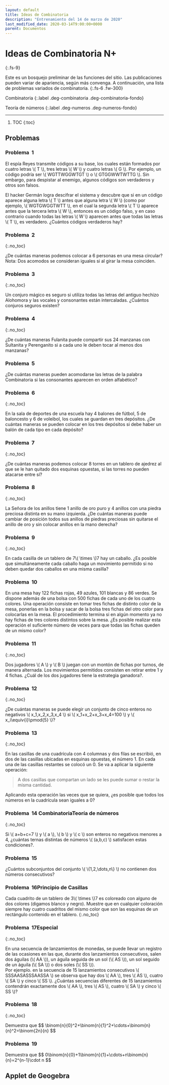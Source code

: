 ```yaml
---
layout: default
title: Ideas de Combinatoria
description: "Entrenamiento del 14 de marzo de 2020"
last_modified_date: 2020-03-14T9:00:00+0000
parent: Documentos
---
```


# Ideas de&nbsp;<span class="deg-sitio deg-sitio-texto">Combinatoria</span>&nbsp;N+<i class="jpa-all-default-rel-face_with_magnifying_glass jpa-2em"></i>
{:.fs-9}

Este es un bosquejo preliminar de las funciones del sitio. Las publicaciones pueden variar de apariencia, según más convenga. A continuación, una lista de problemas variados de combinatoria.
{:.fs-6 .fw-300}

Combinatoria
{:.label .deg-combinatoria .deg-combinatoria-fondo}

Teoría de números
{:.label .deg-numeros .deg-numeros-fondo}

---
1. TOC
{:toc}

## <span class="deg-sitio deg-sitio-texto">Problemas</span>

### Problema &nbsp;<span class="deg-sitio deg-sitio-texto">1</span>
 El espía Reyes transmite códigos a su base, los cuales están formados por cuatro letras \\( T \\), tres letras \\( W \\) y cuatro letras \\( G \\). Por ejemplo, un código podría ser \\( WGTTWGGWTGT \\) o \\( GTGGWWTWTTG \\). Sin embargo, para despistar al enemigo, algunos códigos son verdaderos y otros son falsos.
    
El hacker Germán logra descifrar el sistema y descubre que si en un código aparece alguna letra \\( T \\) antes que alguna letra \\( W \\) (como por ejemplo, \\( WGTGWGGTWTT \\), en el cual la segunda letra \\( T \\) aparece antes que la tercera letra \\( W \\), entonces es un código falso, y en caso contrario cuando todas las letras \\( W \\) aparecen antes que todas las letras \\( T \\), es verdadero. ¿Cuántos códigos verdaderos hay?

### Problema &nbsp;<span class="deg-sitio deg-sitio-texto">2</span>
{:.no_toc}

¿De cuántas maneras podemos colocar a 6 personas en una mesa circular? Nota: Dos acomodos se consideran iguales si al girar la mesa coinciden.

### Problema &nbsp;<span class="deg-sitio deg-sitio-texto">3</span>
{:.no_toc}

Un conjuro mágico es <span class="deg-sitio deg-sitio-texto">seguro</span> si utiliza todas las letras del antiguo hechizo <span class="deg-sitio deg-sitio-texto">Alohomora</span> y las vocales y consonantes están intercaladas. ¿Cuántos conjuros <span class="deg-sitio deg-sitio-texto">seguros</span> existen?

### Problema &nbsp;<span class="deg-sitio deg-sitio-texto">4</span>
{:.no_toc}

¿De cuántas maneras <span class="deg-sitio deg-sitio-texto">Fulanita</span> puede compartir sus 24 manzanas con <span class="deg-sitio deg-sitio-texto">Sultanita</span> y <span class="deg-sitio deg-sitio-texto">Perenganito</span> si a cada uno le deben tocar al menos dos manzanas?

### Problema &nbsp;<span class="deg-sitio deg-sitio-texto">5</span>

¿De cuántas maneras pueden acomodarse las letras de la palabra <span class="deg-sitio deg-sitio-texto">Combinatoria</span> si las consonantes aparecen en orden alfabético?

### Problema &nbsp;<span class="deg-sitio deg-sitio-texto">6</span>
{:.no_toc}

En la sala de deportes de una escuela hay 4 balones de fútbol, 5 de baloncesto y 6 de voleibol, los cuales se guardan en tres depósitos. ¿De cuántas maneras se pueden colocar en los tres depósitos si debe haber un balón de cada tipo en cada depósito?

### Problema &nbsp;<span class="deg-sitio deg-sitio-texto">7</span>
{:.no_toc}

¿De cuántas maneras podemos colocar 8 torres en un tablero de ajedrez al que se le han quitado dos esquinas opuestas, si las torres no pueden atacarse entre sí?

### Problema &nbsp;<span class="deg-sitio deg-sitio-texto">8</span>
{:.no_toc}

<span class="deg-sitio deg-sitio-texto">La Señora de los anillos</span> tiene 1 anillo de oro puro y 4 anillos con una piedra preciosa distinta en su mano izquierda. ¿De cuántas maneras puede cambiar de posición todos sus anillos de piedras preciosas sin quitarse el anillo de oro y sin colocar anillos en la mano derecha?

### Problema &nbsp;<span class="deg-sitio deg-sitio-texto">9</span>
{:.no_toc}

En cada casilla de un tablero de 7\\( \times \\)7 hay un caballo. ¿Es posible que simultáneamente cada caballo haga un movimiento permitido si no deben quedar dos caballos en una misma casilla?

### Problema &nbsp;<span class="deg-sitio deg-sitio-texto">10</span>

En una mesa hay 122 fichas rojas, 49 azules, 101 blancas y 86 verdes. Se dispone además de una bolsa con 500 fichas de cada uno de los cuatro colores. Una operación consiste en tomar tres fichas de distinto color de la mesa, ponerlas en la bolsa y sacar de la bolsa tres fichas del otro color para colocarlas en la mesa. El procedimiento termina si en algún momento ya no hay fichas de tres colores distintos sobre la mesa. ¿Es posible realizar esta operación el suficiente número de veces para que todas las fichas queden de un mismo color?

### Problema &nbsp;<span class="deg-sitio deg-sitio-texto">11</span>
{:.no_toc}

Dos jugadores \\( A \\) y \\( B \\) juegan con un montón de fichas por turnos, de manera alternada. Los movimientos permitidos consisten en retirar entre 1 y 4 fichas. ¿Cuál de los dos jugadores tiene la estrategia ganadora?.

### Problema &nbsp;<span class="deg-sitio deg-sitio-texto">12</span>
{:.no_toc}

¿De cuántas maneras se puede elegir un conjunto de cinco enteros no negativos \\( x_1,x_2,x_3,x_4 \\) si \\( x_1+x_2+x_3+x_4=100 \\) y \\( x_i\equiv{i}\pmod{5} \\)?

### Problema &nbsp;<span class="deg-sitio deg-sitio-texto">13</span>
{:.no_toc}

En las casillas de una cuadrícula con 4 columnas y dos filas se escribió, en dos de las casillas ubicadas en esquinas opuestas, el número 1. En cada una de las casillas restantes se colocó un 0. Se va a aplicar la siguiente operación:

  > <span class="deg-sitio deg-sitio-texto">A dos casillas que compartan un lado se les puede sumar o restar la misma cantidad.</span>

Aplicando esta operación las veces que se quiera, ¿es posible que todos los números en la cuadrícula sean iguales a 0?

### Problema &nbsp;<span class="deg-sitio deg-sitio-texto">14</span> <span class="label deg-combinatoria deg-combinatoria-fondo">Combinatoria</span><span class="label deg-numeros deg-numeros-fondo">Teoría de números</span>
{:.no_toc}

Si \\( a+b+c=7 \\) y \\( a \\), \\( b \\) y \\( c \\) son enteros no negativos menores a 4, ¿cuántas ternas distintas de números \\( (a,b,c) \\) satisfacen estas condiciones?.

### Problema &nbsp;<span class="deg-sitio deg-sitio-texto">15</span>
¿Cuántos subconjuntos del conjunto \\( \\{1,2,\dots,n\\} \\) no contienen dos números consecutivos?

### Problema &nbsp;<span class="deg-sitio deg-sitio-texto">16</span><span class="label deg-casillas deg-casillas-fondo">Principio de Casillas</span>
Cada cuadrito de un tablero de 3\\( \times \\)7 es coloreado con alguno de dos colores (digamos blanco y negro). Muestre que en cualquier coloración siempre hay cuatro cuadritos del mismo color que son las esquinas de un rectángulo contenido en el tablero.
{:.no_toc}

### Problema &nbsp;<span class="deg-sitio deg-sitio-texto">17</span><span class="label deg-especial deg-especial-fondo">Especial</span>
{:.no_toc}

En una secuencia de lanzamientos de monedas, se puede llevar un registro de las ocasiones en las que, durante dos lanzamientos consecutivos, salen dos águilas (\\( AA \\)), un águila seguida de un sol (\\( AS \\)), un sol seguido de un águila (\\( SA \\)) o dos soles (\\( SS \\)).<br> Por ejemplo. en la secuencia de 15 lanzamientos consecutivos \\( SSSAASASSSAASSA \\) se observa que hay dos \\( AA \\), tres \\( AS \\), cuatro \\( SA \\) y cinco \\( SS \\). ¿Cuántas secuencias diferentes de 15 lanzamientos contendrán exactamente dos \\( AA \\), tres \\( AS \\), cuatro \\( SA \\) y cinco \\( SS \\)?

### Problema &nbsp;<span class="deg-sitio deg-sitio-texto">18</span>
{:.no_toc}

Demuestra que \$\$ \binom{n}{0}^2+\binom{n}{1}^2+\cdots+\binom{n}{n}^2=\binom{2n}{n} \$\$

### Problema &nbsp;<span class="deg-sitio deg-sitio-texto">19</span>
Demuestra que \$\$ 0\binom{n}{0}+1\binom{n}{1}+\cdots+n\binom{n}{n}=2^{n-1}\cdot n \$\$

  <!--Encerrar dentro de un div el applet soluciona el problema de impresión en escritorio (el applet se mueve de su posición) En teléfonos cambia sigue el problem.-->
## Applet de Geogebra
<div class="geo-75"><div id="applet_container"></div></div>

<script type="text/javascript">
				function perspective(p){
					updateHelp(p);
					ggbApplet.setPerspective(p);
				}
                var parameters = {
                        "id":"ggbApplet",
                        "material_id":"17499",
                        "appName":"geometry",
                        "width":800,
                        "height":450,
                        "showToolBar":true,
                        "borderColor":null,
                        "showMenuBar":true,
                        "allowStyleBar":true,
                        "showAlgebraInput":false,
                        "enableLabelDrags":false,
                        "enableShiftDragZoom":true,
                        "capturingThreshold":null,
                        "showToolBarHelp":false,
                        "errorDialogsActive":true,
                        "showTutorialLink":true,
                        "showLogging":true,
                        "useBrowserForJS":false,
                        "autoHeight":true,
                        "scaleContainerClass":"geo-75",
                        "allowUpscale":true
                        };
                var applet = new GGBApplet(parameters, '6.0', 'applet_container');
               /*  when used with Math Apps Bundle, uncomment this:*/
                /*applet.setHTML5Codebase('GeoGebra/HTML5/5.0/web3d/');*/

                window.onload = function() { applet.inject('applet_container');}
  </script>
	
	
	 
	
	
	
	
	
	
	
	
	
	

	